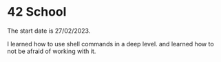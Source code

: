 # 42 School

The start date is 27/02/2023.

I learned how to use shell commands in a deep level. and learned how to not be afraid of working with it.
